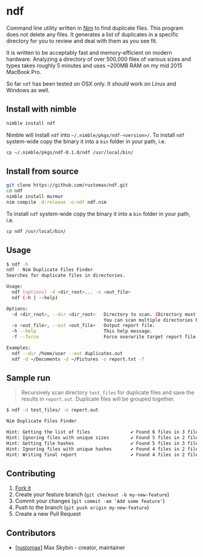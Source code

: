 # ndf

Command line utility written in [Nim](https://nim-lang.org/) to find duplicate files. This program does not delete any files. It generates a list of duplicates in a specific directory for you to review and deal with them as you see fit.

It is written to be acceptably fast and memory-efficient on modern hardware. Analyzing a directory of over 500,000 files of various sizes and types takes roughly 5 minutes and uses ~200MB RAM on my mid 2015 MacBook Pro.

So far `ndf` has been tested on OSX only. It *should* work on Linux and Windows as well.

## Install with nimble

```sh
nimble install ndf
```

Nimble will install `ndf` into `~/.nimble/pkgs/ndf-<version>/`. To install `ndf` system-wide copy the binary it into a `bin` folder in your path, i.e.

```sh
cp ~/.nimble/pkgs/ndf-0.1.0/ndf /usr/local/bin/
```

## Install from source

```sh
git clone https://github.com/rustomax/ndf.git
cd ndf
nimble install murmur
nim compile -d:release -o:ndf ndf.nim
```

To install `ndf` system-wide copy the binary it into a `bin` folder in your path, i.e.

```sh
cp ndf /usr/local/bin/
```

## Usage

```sh
$ ndf -h
ndf - Nim Duplicate Files Finder
Searches for duplicate files in directories.

Usage:
  ndf [options] -d <dir_root>... -o <out_file>
  ndf (-h | --help)

Options:
  -d <dir_root>, --dir <dir_root>   Directory to scan. (Directory must exist and be readable)
                                    You can scan multiple directories by providing multiple -d switches.
  -o <out_file>, --out <out_file>   Output report file.
  -h --help                         This help message.
  -f --force                        Force overwrite target report file.

Examples:
  ndf --dir /home/user --out duplicates.out
  ndf -d ~/Documents -d ~/Pictures -o report.txt -f
```

## Sample run

> Recursively scan directory `test_files` for duplicate files and save the results in `report.out`. Duplicate files will be grouped together.

```sh
$ ndf -d test_files/ -o report.out

Nim Duplicate Files Finder

Hint: Getting the list of files               ✔ Found 6 files in 3 file groups
Hint: Ignoring files with unique sizes        ✔ Found 5 files in 2 file groups
Hint: Getting file hashes                     ✔ Found 5 files in 3 file groups
Hint: Ignoring files with unique hashes       ✔ Found 4 files in 2 file groups
Hint: Writing final report                    ✔ Found 4 files in 2 file groups
```

## Contributing

1. [Fork it](https://github.com/rustomax/ndf/fork)
1. Create your feature branch (`git checkout -b my-new-feature`)
1. Commit your changes (`git commit -am 'Add some feature'`)
1. Push to the branch (`git push origin my-new-feature`)
1. Create a new Pull Request

## Contributors

- [[rustomax]](https://github.com/rustomax) Max Skybin - creator, maintainer
